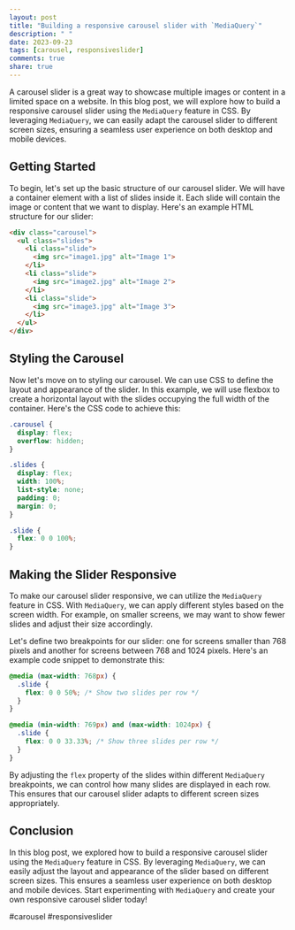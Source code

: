```yaml
---
layout: post
title: "Building a responsive carousel slider with `MediaQuery`"
description: " "
date: 2023-09-23
tags: [carousel, responsiveslider]
comments: true
share: true
---
```


A carousel slider is a great way to showcase multiple images or content in a limited space on a website. In this blog post, we will explore how to build a responsive carousel slider using the `MediaQuery` feature in CSS. By leveraging `MediaQuery`, we can easily adapt the carousel slider to different screen sizes, ensuring a seamless user experience on both desktop and mobile devices.

## Getting Started

To begin, let's set up the basic structure of our carousel slider. We will have a container element with a list of slides inside it. Each slide will contain the image or content that we want to display. Here's an example HTML structure for our slider:

```html
<div class="carousel">
  <ul class="slides">
    <li class="slide">
      <img src="image1.jpg" alt="Image 1">
    </li>
    <li class="slide">
      <img src="image2.jpg" alt="Image 2">
    </li>
    <li class="slide">
      <img src="image3.jpg" alt="Image 3">
    </li>
  </ul>
</div>
```

## Styling the Carousel

Now let's move on to styling our carousel. We can use CSS to define the layout and appearance of the slider. In this example, we will use flexbox to create a horizontal layout with the slides occupying the full width of the container. Here's the CSS code to achieve this:

```css
.carousel {
  display: flex;
  overflow: hidden;
}

.slides {
  display: flex;
  width: 100%;
  list-style: none;
  padding: 0;
  margin: 0;
}

.slide {
  flex: 0 0 100%;
}
```

## Making the Slider Responsive

To make our carousel slider responsive, we can utilize the `MediaQuery` feature in CSS. With `MediaQuery`, we can apply different styles based on the screen width. For example, on smaller screens, we may want to show fewer slides and adjust their size accordingly.

Let's define two breakpoints for our slider: one for screens smaller than 768 pixels and another for screens between 768 and 1024 pixels. Here's an example code snippet to demonstrate this:

```css
@media (max-width: 768px) {
  .slide {
    flex: 0 0 50%; /* Show two slides per row */
  }
}

@media (min-width: 769px) and (max-width: 1024px) {
  .slide {
    flex: 0 0 33.33%; /* Show three slides per row */
  }
}
```

By adjusting the `flex` property of the slides within different `MediaQuery` breakpoints, we can control how many slides are displayed in each row. This ensures that our carousel slider adapts to different screen sizes appropriately.

## Conclusion

In this blog post, we explored how to build a responsive carousel slider using the `MediaQuery` feature in CSS. By leveraging `MediaQuery`, we can easily adjust the layout and appearance of the slider based on different screen sizes. This ensures a seamless user experience on both desktop and mobile devices. Start experimenting with `MediaQuery` and create your own responsive carousel slider today!

#carousel #responsiveslider